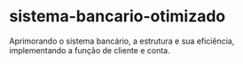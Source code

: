 # sistema-bancario-otimizado
Aprimorando o sistema bancário, a estrutura e sua eficiência, implementando a função de cliente e conta.
